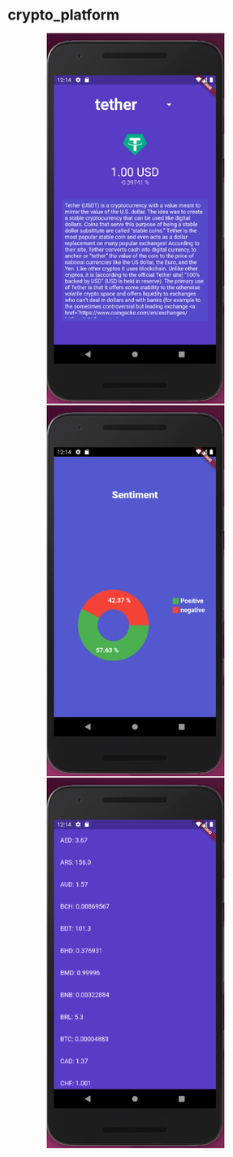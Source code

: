 # crypto_platform

<p align="center">
  <img src="assets/images/1.png" width="350" >
  <img src="assets/images/2.png" width="350" >
  <img src="assets/images/3.png" width="350" >
</p>